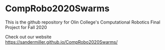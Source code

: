 # CompRobo2020Swarms

This is the github repository for Olin College's Computational Robotics Final Project for Fall 2020

Check out our website https://sandermiller.github.io/CompRobo2020Swarms/
